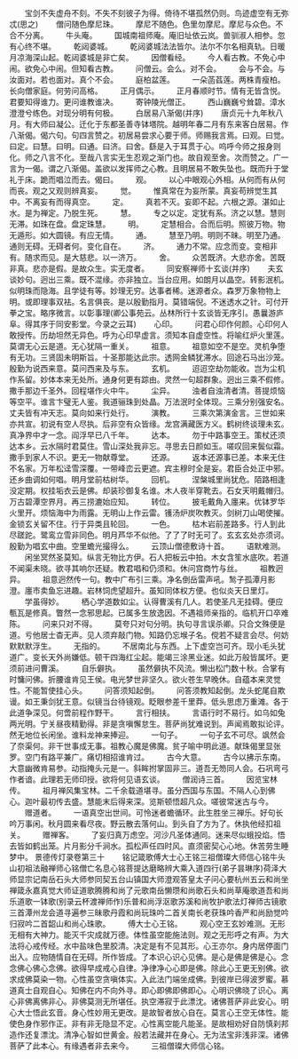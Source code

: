 <!-- { "loadSidebar": true } -->
　　宝剑不失虚舟不刻。不失不刻彼子为得。倚待不堪孤然仍则。鸟迹虚空有无弥忒(思之)
　　僧问随色摩尼珠。
　　摩尼不随色。色里勿摩尼。摩尼与众色。不合不分离。
　　牛头庵。
　　国城南祖师庵。庵旧址依云岚。兽驯淑人相参。忽有心终不堪。
　　乾闼婆城。
　　乾闼婆城法法皆尔。法尔不尔名相真轨。日暖月凉海深山起。乾闼婆城是非亡矣。
　　因僧看经。
　　今人看古教。不免心中闹。欲免心中闹。但知看古教。
　　问僧云。会么。对不会。
　　会与不会。与汝面对。若也面对。真个不会。
　　庭柏盆莲。
　　一朵菡萏莲。两株青瘦柏。长向僧家庭。何劳问高格。
　　正月偶示。
　　正月春顺时节。情有无皆含悦。君要知得谁力。更问谁教谁决。
　　寄钟陵光僧正。
　　西山巍巍兮耸碧。漳水澄澄兮练色。对现分明有何极。
　　白居易八渐偈(并序)
　　唐贞元十九年秋八月。有大师曰凝公。迁化于东都圣善寺钵塔院。越明年春二月有东来客白居易。作八渐偈。偈六句。句四言赞之。初居易尝求心要于师。师赐我言焉。曰观。曰觉。曰定。曰慧。曰明。曰通。曰济。曰舍。繇是入于耳贯于心。呜呼今师之报身则化。师之八言不化。至哉八言实无生忍观之渐门也。故自观至舍。次而赞之。广一言为一偈。谓之八渐偈。盖欲以发挥师之心教。且明居易不敢失坠也。既而升于堂礼于床。跪而唱泣而去。偈曰。
　　观。
　　以心中眼观心外相。从何而有从何而丧。观之又观则辨真妄。
　　觉。
　　惟真常在为妄所蒙。真妄苟辨觉生其中。不离妄有而得真空。
　　定。
　　真若不灭。妄即不起。六根之源。湛如止水。是为禅定。乃脱生死。
　　慧。
　　专之以定。定犹有系。济之以慧。慧则无滞。如珠在盘。盘定珠慧。
　　明。
　　定慧相合。合而后明。照彼万物。物无遁形。如大圆镜。有应无情。
　　通。
　　慧至乃明。明则不昧。明至乃通。通则无碍。无碍者何。变化自在。
　　济。
　　通力不常。应念而变。变相非有。随求而见。是大慈悲。以一济万。
　　舍。
　　众苦既济。大悲亦舍。苦既非真。悲亦是假。是故众生。实无度者。
　　同安察禅师十玄谈(并序)
　　夫玄谈妙句。迥出三乘。既不混缘。亦非独立。当台应用。如朗月以晶空。转影泯机。似明珠而隐海。且学徒有等。妙理无穷。达事者稀。迷源者众。森罗万象物物上明。或即理事双袪。名言俱丧。是以殷勤指月。莫错端倪。不迷透水之针。可付开拳之宝。略序微言。以彰事理(卿公事苑云。丛林所行十玄谈皆无序引。愚曩游庐阜。得其序于同安影堂。今录之云耳)
　　心印。
　　问君心印作何颜。心印何人敢授传。历劫坦然无异色。呼为心印早虚言。须知本自虚空性。将喻红炉火里莲。莫谓无心云是道。无心犹隔一重关。
　　祖意。
　　祖意如空不是空。灵机争堕有无功。三贤固未明斯旨。十圣那能达此宗。透网金鳞犹滞水。回途石马出沙笼。殷勤为说西来意。莫问西来及与东。
　　玄机。
　　迢迢空劫勿能收。岂为尘机作系留。妙体本来无处所。通身何更有踪由。灵然一句超群象。迥出三乘不假修。撒手那边千圣外。回程堪作火中牛。
　　尘异。
　　浊者自浊清者清。菩提烦恼等空平。谁言卞璧无人鉴。我道骊珠到处晶。万法泯时全体现。三乘分别强安名。丈夫皆有冲天志。莫向如来行处行。
　　演教。
　　三乘次第演金言。三世如来亦共宣。初说有空人尽执。后非空有众皆缘。龙宫满藏医方义。鹤树终谈理未玄。真净界中才一念。阎浮早已八千年。
　　达本。
　　勿于中路事空王。策杖还须达本乡。云水隔时君莫住。雪山深处我非忘。寻思去日颜如玉。嗟叹回来鬓似霜。撒手到家人不识。更无一物献尊堂。
　　还源。
　　返本还源事已差。本来无住不名家。万年松迳雪深覆。一带峰峦云更遮。宾主穆时全是妄。君臣合处正中邪。还乡曲调如何唱。明月堂前枯树华。
　　回机。
　　涅槃城里尚犹危。陌路相逢没定期。权挂垢衣云是佛。却装珍御复名谁。木人夜半穿靴去。石女天明戴帽归。万古碧潭空界月。再三捞漉始应知。
　　转位。
　　披毛戴角入廛来。优钵罗华火里开。烦恼海中为雨露。无明山上作云雷。镬汤炉炭吹教灭。剑树刀山喝使摧。金锁玄关留不住。行于异类且轮回。
　　一色。
　　枯木岩前差路多。行人到此尽蹉跎。鹭鸾立雪非同色。明月芦华不似他。了了了时无可了。玄玄玄处亦须诃。殷勤为唱玄中曲。空里蟾光撮得么。
　　云顶山僧德敷诗十首。
　　语默难测。
　　闲坐冥然圣莫知。纵言无物比方伊。石人把板云中拍。木女含笙水底吹。若道不闻渠未晓。欲寻其响尔还疑。教君唱和仍须和。休问宫商竹与丝。
　　祖教迥异。
　　祖意迥然传一句。教中广布引三乘。净名倒岳雷声吼。鹙子孤潭月影澄。廛市卖鱼忘进趣。岩林饲虎望超升。虽知同体权方便。也似炎天日里灯。
　　学虽得妙。
　　栖心学道数如尘。认得曹溪有几人。若使圣凡无挂碍。便应甎瓦是修真。瞥然一念邪思起。已属多生放逸因。不遇祖师亲指的。临机开口卒难陈。
　　问来只对不得。
　　莫夸只对句分明。执句寻言误杀卿。只合文殊便是道。亏他居士杳无声。见人须弃敲门物。知路仍忘堠子名。傥若不疑言会尽。何妨默默默浮生。
　　无指的。
　　不居南北与东西。上下虚空岂可齐。现小毛头犹道广。变长天外尚嫌低。顿干四海红尘起。能竭三涂黑业迷。如此万般皆属坏。更须前进问曹溪。
　　自乐僻执。
　　虽然僻执不风流。懒出松门数十秋。合掌有时慵问佛。折腰谁肯见王侯。电光梦世非坚久。欲火苍生早晚休。自蕴本来灵觉性。不能暂使挂心头。
　　问答须知起倒。
　　问答须教知起倒。龙头蛇尾自欺谩。如王秉剑犹王意。似镜当台待镜观。眨眼参差千里莽。低头思虑万重滩。各于此道争深见。何啻前程作野干。
　　言行相扶。
　　言语行时不易行。如乌如兔两光明。宁关昼夜精勤得。非是贪嗔懈怠生。菩萨尚犹难说到。声闻焉敢拟论评。然无地位长闲坐。谁料龙神来捧迎。
　　一句子。
　　一句子玄不可尽。飒然会了奈渠何。非干世事成无事。祖教心魔是佛魔。贫子喻中明此道。献珠偈里显张罗。空门有路平兼广。痛切相招谁肯过。
　　古今大意。
　　古今以拂示东南。大意幽微肯易参。动指掩头元是一。斜眸拊掌固非三。道吾无笏同人会。石巩弯弓作者谙。此理若无师印授。欲将何见语玄谈。
　　僧润诗三首。
　　因览宝林传。
　　祖月禅风集宝林。二千余载道堪寻。虽分西国与东国。不隔人心到佛心。迦叶最初传去盛。慧能末后得来深。览斯顿悟超凡众。嗟彼常迷古与今。
　　赠道者。
　　一语真空出世间。可怜迷者蟾循环。此生胜坐三禅乐。好句长吟万事闲。秋月圆来看尽夜。野云散去落何山。到头自了方为了。休执他经扣祖关。
　　赠禅客。
　　了妄归真万虑空。河沙凡圣体通同。迷来尽似蛾投焰。悟去皆如鹤出笼。片月影分千涧水。孤松声任四时风。直须密契心心地。休苦劳生睡梦中。
景德传灯录卷第三十
　　铭记箴歌傅大士心王铭三祖僧璨大师信心铭牛头山初祖法融禅师心铭僧亡名息心铭菩提达磨略辨大乘入道四行(弟子昙琳序)荷泽大师显宗记南岳石头大师参同契五台山镇国大师澄观答皇太子问心要杭州五云和尚坐禅箴永嘉真觉大师证道歌腾腾和尚了元歌南岳懒瓒和尚歌石头和尚草庵歌道吾和尚乐道歌一钵歌(别录云杯渡禅师作)乐普和尚浮沤歌苏溪和尚牧护歌法灯禅师古镜歌三首潭州龙会道寻遍参三昧歌丹霞和尚玩珠吟二首关南长老获珠吟香严和尚励觉吟归寂吟二首韶山和尚心珠歌。
　　傅大士心王铭。
　　观心空王玄妙难测。无形无相有大神力。能灭千灾成就万德。体性虽空能施法则。观之无形呼之有声。为大法将心戒传经。水中盐味色里胶清。决定是有不见其形。心王亦尔。身内居停面门出入。应物随情自在无碍。所作皆成。了本识心识心见佛。是心是佛是佛是心。念念佛心佛心念佛。欲得早成戒心自律。净律净心心即是佛。除此心王更无别佛。欲求成佛莫染一物。心性虽空贪嗔体实。入此法门端坐成佛。到彼岸已得波罗蜜。慕道真士自观自心。知佛在内不向外寻。即心即佛即佛即心。心明识佛晓了识心。离心非佛离佛非心。非佛莫测无所堪任。执空滞寂于此漂沈。诸佛菩萨非此安心。明心大士悟此玄音。身心性妙用无更改。是故智者放心自在。莫言心王空无体性。能使色身作邪作正。非有非无隐显不定。心性离空能凡能圣。是故相劝好自防慎刹邦造作还复漂沈。清净心智如世黄金。般若法藏并在身心。无为法宝非浅非深。诸佛菩萨了此本心。有缘遇者非去来今。
　　三祖僧璨大师信心铭。
